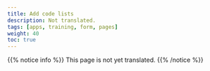 ```yaml
---
title: Add code lists
description: Not translated.
tags: [apps, training, form, pages]
weight: 40
toc: true
---
```


{{% notice info %}}
This page is not yet translated.
{{% /notice %}}
